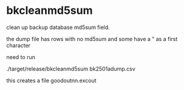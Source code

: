 # bkcleanmd5sum
clean up backup database md5sum field.

the dump file has rows with no md5sum and some have a " as a first character

need to run 

./target/release/bkcleanmd5sum bk2501adump.csv

this creates a file goodoutnn.excout
